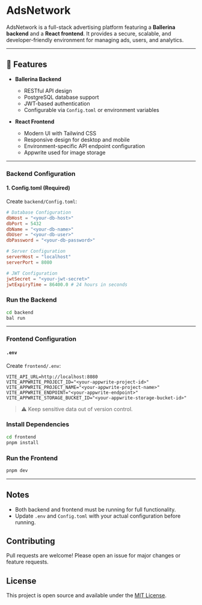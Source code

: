 # AdsNetwork

AdsNetwork is a full-stack advertising platform featuring a **Ballerina backend** and a **React frontend**.
It provides a secure, scalable, and developer-friendly environment for managing ads, users, and analytics.

---

## 📌 Features

* **Ballerina Backend**

  * RESTful API design
  * PostgreSQL database support
  * JWT-based authentication
  * Configurable via `Config.toml` or environment variables

* **React Frontend**

  * Modern UI with Tailwind CSS
  * Responsive design for desktop and mobile
  * Environment-specific API endpoint configuration
  * Appwrite used for image storage

---

### **Backend Configuration**

#### 1. Config.toml (Required)

Create `backend/Config.toml`:

```toml
# Database Configuration
dbHost = "<your-db-host>"
dbPort = 5432
dbName = "<your-db-name>"
dbUser = "<your-db-user>"
dbPassword = "<your-db-password>"

# Server Configuration
serverHost = "localhost"
serverPort = 8080

# JWT Configuration
jwtSecret = "<your-jwt-secret>"
jwtExpiryTime = 86400.0 # 24 hours in seconds
```

### **Run the Backend**

```sh
cd backend
bal run
```

---

### **Frontend Configuration**

#### `.env`


Create `frontend/.env`:

```env
VITE_API_URL=http://localhost:8080
VITE_APPWRITE_PROJECT_ID="<your-appwrite-project-id>"
VITE_APPWRITE_PROJECT_NAME="<your-appwrite-project-name>"
VITE_APPWRITE_ENDPOINT="<your-appwrite-endpoint>"
VITE_APPWRITE_STORAGE_BUCKET_ID="<your-appwrite-storage-bucket-id>"
```

> ⚠ Keep sensitive data out of version control.

### **Install Dependencies**

```sh
cd frontend
pnpm install
```

### **Run the Frontend**

```sh
pnpm dev
```

---

## Notes

* Both backend and frontend must be running for full functionality.
* Update `.env` and `Config.toml` with your actual configuration before running.


## Contributing

Pull requests are welcome!
Please open an issue for major changes or feature requests.


## License

This project is open source and available under the [MIT License](LICENSE).
